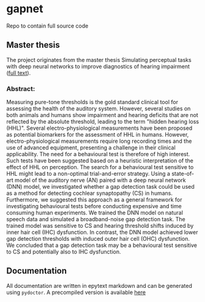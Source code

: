 # gapnet

Repo to contain full source code


## Master thesis

The project originates from the master thesis Simulating perceptual tasks with deep neural networks to improve diagnostics of hearing impairment
([full text](https://fulltext-gateway.cvt.dk/oafilestore?oid=624d7509610dfe20b13a2b14&targetid=624d75094aace9106e2219a5)).

### Abstract:

Measuring pure-tone thresholds is the gold standard clinical tool for assessing the health of the auditory system.
However, several studies on both animals and humans show impairment and hearing deficits that are not reflected by the absolute threshold, leading to the term "hidden hearing loss (HHL)".
Several electro-physiological measurements have been proposed as potential biomarkers for the assessment of HHL in humans.
However, electro-physiological measurements require long recording times and the use of advanced equipment, presenting a challenge in their clinical applicability.
The need for a behavioural test is therefore of high interest. Such tests have been suggested based on a heuristic interpretation of the effect of HHL on perception.
The search for a behavioural test sensitive to HHL might lead to a non-optimal trial-and-error strategy.
Using a state-of-art model of the auditory nerve (AN) paired with a deep neural network (DNN) model, we investigated whether a gap detection task could be used as a method for detecting cochlear synaptopathy (CS) in humans.
Furthermore, we suggested this approach as a general framework for investigating behavioural tests before conducting expensive and time consuming human experiments.
We trained the DNN model on natural speech data and simulated a broadband-noise gap detection task.
The trained model was sensitive to CS and hearing threshold shifts induced by inner hair cell (IHC) dysfunction.
In contrast, the DNN model achieved lower gap detection thresholds with induced outer hair cell (OHC) dysfunction.
We concluded that a gap detection task may be a behavioural test sensitive to CS and potentially also to IHC dysfunction.




## Documentation

All documentation are written in epytext markdown and can be generated using `pydoctor`. A precompiled version is available
[here](docs/api)


